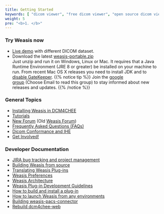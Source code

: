 ```yaml
---
title: Getting Started
keywords: [ "dicom viewer", "free dicom viewer", "open source dicom viewer", "weasis dicom viewer",  "multi-platform dicom viewer", "dicom", "pacs", "pacs viewer", "clinical viewer", "radiolgical viewer", "linux dicom viewer",  "mac dicom viewer" ]
weight: 5
pre: "<b>1. </b>"
---
```


### Try Weasis now
- [Live demo](../demo) with different DICOM dataset.
- Download the latest <a  href="https://sourceforge.net/projects/dcm4che/files/Weasis" target="_blank" class="btn btn-default">weasis-portable.zip <i class="fa fa-download"></i></a><br>
Just unzip and run it on Windows, Linux or Mac. It requires that a Java Runtime Environment (JRE 8 or greater) be installed on your machine to run. From recent Mac OS X releases you need to install JDK and to <a target="_blank" href="https://www.tekrevue.com/tip/gatekeeper-macos-sierra/">disable GateKeeper</a>.
{{% notice tip %}}
Join the <a target="_blank" href="http://groups.google.com/forum/#!forum/weasis">google group</a> (Choose Email to read this group) to stay informed about new releases and updates.
{{% /notice %}}

### General Topics

- [Installing Weasis in DCM4CHEE](dcm4chee)
- [Tutorials](../tutorials)
- <a target="_blank" href="http://groups.google.com/group/dcm4che">New Forum</a> (Old <a target="_blank" href="http://forums.dcm4che.org/jiveforums/forum.jspa?forumID=29&start=0">Weasis Forum</a>)
- [Frequently Asked Questions (FAQs)](../faq)
- [Dicom Conformance and IHE](../basics/dicom)
- [Get Involved!](../get-involved)

### Developer Documentation

-   <a target="_blank" href="http://www.dcm4che.org/jira/browse/WEA">JIRA bug tracking and project management</a>
-   [Building Weasis from source](building-weasis)
-   [Translating Weasis Plug-ins](translating)
-   [Weasis Preferences](../basics/customize/preferences)
-   [Weasis Architecture](../basics/architecture)
-   [Weasis Plug-in Development Guidelines](guidelines)
-   [How to build and install a plug-in](../basics/customize/build-plugins)
-   [How to launch Weasis from any environments](../basics/customize/integration)
-   <a target="_blank" href="https://github.com/nroduit/weasis-pacs-connector#build-weasis-pacs-connector">Building weasis-pacs-connector</a>
-   [Rebuild dcm4chee-web](../basics/customize/rebuild-dcm4chee-web)
